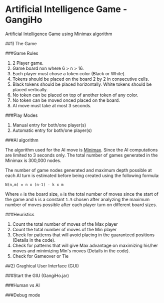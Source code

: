 # Artificial Intelligence Game - GangiHo
Artificial Intelligence Game using Minimax algorithm

##1) The Game

###Game Rules

1. 2 Player game.
2. Game board nxn where 6 > n > 16.
3. Each player must chose a token color (Black or White).
4. Tokens should be placed on the board 2 by 2 in consecutive cells.
5. Black tokens should be placed horizontally. White tokens should be placed vertically.
6. No token can be placed on top of another token of any color.
7. No token can be moved onced placed on the board.
8. AI move must take at most 3 seconds.

###Play Modes

1. Manual entry for both/one player(s)
2. Automatic entry for both/one player(s)

###AI algorithm

The algorithm used for the AI move is <a href="http://en.wikipedia.org/wiki/Minimax" target="_blank">Minimax</a>. Since the AI computations are limited to 3 seconds only. The total number of games generated in the Minimax is 300,000 nodes.

The number of game nodes generated and maximum depth possible at each AI turn is estimated before being created using the following formula:

    N(n,m) = n x (n-1) - k x m

Where `n` is the board size, `m` is the total number of moves since the start of the game and `k` is a constant `1.5` chosen after analyzing the maximum number of moves possible after each player turn on different board sizes.

###Heuristics

1. Count the total number of moves of the Max player
2. Count the total number of moves of the Min player
3. Check for patterns that will avoid placing in the guaranteed positions (Details in the code).
4. Check for patterns that will give Max advantage on maximizing his/her moves and minimizing Min's moves (Details in the code).
5. Check for Gameover or Tie

##2) Graghical User Interface (GUI)

###Start the GIU (GangiHo.jar)

###Human vs AI

###Debug mode


